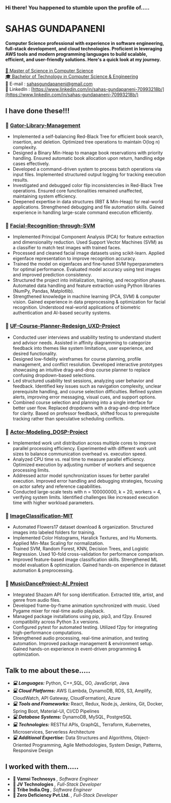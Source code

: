 ### Hi there! You happened to stumble upon the profile of.....

# SAHAS GUNDAPANENI
#### Computer Science professional with experience in software engineering, full-stack development, and cloud technologies. Proficient in leveraging AWS tools and modern programming languages to build scalable, efficient, and user-friendly solutions. Here's a quick look at my journey.


[📖 Master of Science in Computer Science](https://www.cise.ufl.edu/academics/graduate/masters-program/)
<br>
[🎓 Bachelor of Technology in Computer Science & Engineering](https://www.bennett.edu.in/programs/btech-cse/)
<br>
📧 E-mail : [sahasgundapaneni@gmail.com](mailto:sahasgundapaneni@gmail.com)
<br>
🔎 LinkedIn  : [https://www.linkedin.com/in/sahas-gundapaneni-70993218b/](https://www.linkedin.com/in/sahas-gundapaneni-70993218b/)

## I have done these!!!

### 📌 [Gator-Library-Management](https://github.com/sahasgundapaneni/Gator-Library-Management.git)
- Implemented a self-balancing Red-Black Tree for efficient book search, insertion, and deletion. Optimized tree operations to maintain O(log n) complexity.
- Designed a Binary Min-Heap to manage book reservations with priority handling. Ensured automatic book allocation upon return, handling edge cases effectively.
- Developed a command-driven system to process batch operations via input files. Implemented structured output logging for tracking execution results.
- Investigated and debugged color flip inconsistencies in Red-Black Tree operations. Ensured core functionalities remained unaffected, maintaining system efficiency.
- Deepened expertise in data structures (RBT & Min-Heap) for real-world applications. Strengthened debugging and file automation skills. Gained experience in handling large-scale command execution efficiently.

### 📌 [Facial-Recognition-through-SVM](https://github.com/sahasgundapaneni/Facial-Recognition-through-SVM.git)
- Implemented Principal Component Analysis (PCA) for feature extraction and dimensionality reduction. Used Support Vector Machines (SVM) as a classifier to match test images with trained faces.
- Processed and cleaned facial image datasets using scikit-learn. Applied eigenface representation to improve recognition accuracy.
- Trained the model on eigenfaces and fine-tuned SVM hyperparameters for optimal performance. Evaluated model accuracy using test images and improved prediction consistency.
- Structured the project into initialization, training, and recognition phases. Automated data handling and feature extraction using Python libraries (NumPy, Pandas, Matplotlib).
- Strengthened knowledge in machine learning (PCA, SVM) & computer vision. Gained experience in data preprocessing & optimization for facial recognition. Understood real-world applications of biometric authentication and AI-based security systems.

### 📌 [UF-Course-Planner-Redesign_UXD-Project](https://github.com/sahasgundapaneni/UF-Course-Planner-Redesign_UXD-Project.git)
- Conducted user interviews and usability testing to understand student and advisor needs. Assisted in affinity diagramming to categorize feedback into themes like system limitations, user experience, and desired functionality.
- Designed low-fidelity wireframes for course planning, profile management, and conflict resolution. Developed interactive prototypes showcasing an intuitive drag-and-drop course planner to replace confusing dropdown-based selections.
- Led structured usability test sessions, analyzing user behavior and feedback. Identified key issues such as navigation complexity, unclear prerequisite handling, and course selection difficulties. Refined system alerts, improving error messaging, visual cues, and support options.
- Combined course selection and planning into a single interface for better user flow. Replaced dropdowns with a drag-and-drop interface for clarity. Based on professor feedback, shifted focus to prerequisite tracking rather than speculative scheduling conflicts.

### 📌 [Actor-Modeling_DOSP-Project](https://github.com/sahasgundapaneni/Actor-Modeling_DOSP-Project.git)
- Implemented work unit distribution across multiple cores to improve parallel processing efficiency. Experimented with different work unit sizes to balance communication overhead vs. execution speed.
- Analyzed CPU time vs. real time to measure parallel efficiency. Optimized execution by adjusting number of workers and sequence processing limits.
- Addressed actor model synchronization issues for better parallel execution. Improved error handling and debugging strategies, focusing on actor safety and reference capabilities.
- Conducted large-scale tests with n = 100000000, k = 20, workers = 4, verifying system limits. Identified challenges like increased execution time with higher workload parameters.

### 📌 [ImageClassification-MIT](https://github.com/sahasgundapaneni/ImageClassification.git)
- Automated Flowers17 dataset download & organization. Structured images into labeled folders for training.
- Implemented Color Histograms, Haralick Textures, and Hu Moments. Applied Min-Max Scaling for normalization.
- Trained SVM, Random Forest, KNN, Decision Trees, and Logistic Regression. Used 10-fold cross-validation for performance comparison.
- Improved feature-based image classification skills. Strengthened ML model evaluation & optimization. Gained hands-on experience in dataset automation & preprocessing.

### 📌 [MusicDanceProject-AI_Project](https://github.com/sahasgundapaneni/MusicDanceProject-AI_Project.git)
- Integrated Shazam API for song identification. Extracted title, artist, and genre from audio files.
- Developed frame-by-frame animation synchronized with music. Used Pygame mixer for real-time audio playback.
- Managed package installations using pip, pip3, and f2py. Ensured compatibility across Python 3.x versions.
- Configured pytest for automated testing. Utilized f2py for integrating high-performance computations.
- Strengthened audio processing, real-time animation, and testing automation. Improved package management & environment setup. Gained hands-on experience in event-driven programming & optimization.



## Talk to me about these.....

- **_💻 Languages:_** Python, C++,SQL, GO, JavaScript, Java
- **_💻 Cloud Platforms:_** AWS (Lambda, DynamoDB, RDS, S3, Amplify, CloudWatch, API Gateway, CloudFormation), Azure
- **_💻 Tools and Frameworks:_** React, Redux, Node.js, Jenkins, Git, Docker, Spring Boot, Material-UI, CI/CD Pipelines
- **_💻 Database Systems:_** DynamoDB, MySQL, PostgreSQL
- **_💻 Technologies:_** RESTful APIs, GraphQL, Terraform, Kubernetes, Microservices, Serverless Architecture
- **_💻 Additional Expertise:_** Data Structures and Algorithms, Object-Oriented Programming, Agile Methodologies, System Design, Patterns, Responsive Design

## I worked with them.....

- **💼 Vamsi Technosys** _, Software Engineer_
- **💼 JV Technologies** _, Full-Stack Developer_
- **💼 Tribe India.Org** _, Software Engineer_
- **💼 Zero Deficiency Pvt.Ltd.** _, Full-Stack Developer_

